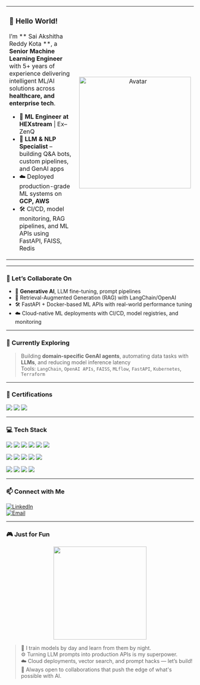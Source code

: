 <table>
  <tr>
    <td valign="top" width="65%">

### 👋 Hello World!

I’m ** Sai Akshitha Reddy Kota **, a **Senior Machine Learning Engineer** with 5+ years of experience delivering intelligent ML/AI solutions across **healthcare, and enterprise tech**.

- 💼 **ML Engineer at HEXstream** | Ex–ZenQ  
- 🧠 **LLM & NLP Specialist** – building Q&A bots, custom pipelines, and GenAI apps  
- ☁️ Deployed production-grade ML systems on **GCP, AWS**  
- 🛠️ CI/CD, model monitoring, RAG pipelines, and ML APIs using FastAPI, FAISS, Redis  

</td>
<td valign="middle" align="center" width="35%">
  <img src="https://avatars.githubusercontent.com/u/127275849?v=4" alt="Avatar" width="300"/>
</td>
</tr>
</table>

---

### 🚀 Let’s Collaborate On

- 🧠 **Generative AI**, LLM fine-tuning, prompt pipelines  
- 🤖 Retrieval-Augmented Generation (RAG) with LangChain/OpenAI  
- 🛠️ FastAPI + Docker-based ML APIs with real-world performance tuning  
- ☁️ Cloud-native ML deployments with CI/CD, model registries, and monitoring  

---

### 🧪 Currently Exploring

> Building **domain-specific GenAI agents**, automating data tasks with **LLMs**, and reducing model inference latency  
> Tools: `LangChain`, `OpenAI APIs`, `FAISS`, `MLflow`, `FastAPI`, `Kubernetes`, `Terraform`

---

### 📜 Certifications

<p align="left">
  <a href="#"><img src="https://img.shields.io/badge/LLM%20Applications-FF6F00?logo=OpenAI&logoColor=white&style=for-the-badge"/></a>
  <a href="#"><img src="https://img.shields.io/badge/MLOps–Vertex%20AI-4285F4?logo=googlecloud&logoColor=white&style=for-the-badge"/></a>
  <a href="#"><img src="https://img.shields.io/badge/AWS%20Machine%20Learning-232F3E?logo=amazonaws&logoColor=white&style=for-the-badge"/></a>
</p>

---

### 💻 Tech Stack

<p>
  <img src="https://img.shields.io/badge/Python-3670A0?style=flat-square&logo=python&logoColor=white"/>
  <img src="https://img.shields.io/badge/Transformers-FF6F00?style=flat-square&logo=huggingface&logoColor=white"/>
  <img src="https://img.shields.io/badge/FastAPI-005571?style=flat-square&logo=fastapi&logoColor=white"/>
  <img src="https://img.shields.io/badge/Redis-DC382D?style=flat-square&logo=redis&logoColor=white"/>
  <img src="https://img.shields.io/badge/FAISS-000000?style=flat-square&logo=vector&logoColor=white"/>
  <img src="https://img.shields.io/badge/OpenAI-412991?style=flat-square&logo=openai&logoColor=white"/>
</p>
<p>
  <img src="https://img.shields.io/badge/AWS-232F3E?style=flat-square&logo=amazonaws&logoColor=white"/>
  <img src="https://img.shields.io/badge/GCP-4285F4?style=flat-square&logo=googlecloud&logoColor=white"/>
  <img src="https://img.shields.io/badge/Azure-0078D4?style=flat-square&logo=microsoftazure&logoColor=white"/>
  <img src="https://img.shields.io/badge/Kubernetes-326CE5?style=flat-square&logo=kubernetes&logoColor=white"/>
  <img src="https://img.shields.io/badge/Terraform-7B42BC?style=flat-square&logo=terraform&logoColor=white"/>
</p>
<p>
  <img src="https://img.shields.io/badge/GitHub%20Actions-2088FF?style=flat-square&logo=githubactions&logoColor=white"/>
  <img src="https://img.shields.io/badge/Docker-2496ED?style=flat-square&logo=docker&logoColor=white"/>
  <img src="https://img.shields.io/badge/MLflow-003C5E?style=flat-square&logo=mlflow&logoColor=white"/>
  <img src="https://img.shields.io/badge/Prometheus-E6522C?style=flat-square&logo=prometheus&logoColor=white"/>
</p>

---

### 📫 Connect with Me

[![LinkedIn](https://img.shields.io/badge/LinkedIn-blue?logo=linkedin&style=flat-square)](https://www.linkedin.com/in/p-va/)  
[![Email](https://img.shields.io/badge/Email-D14836?logo=gmail&logoColor=white&style=flat-square)](mailto:your.email@example.com)

---

### 🎮 Just for Fun

<p align="center">
  <img src="https://media.giphy.com/media/1kkxWqT5nvLXupUTwK/giphy.gif" width="250" />
</p>

> 🧠 I train models by day and learn from them by night.  
> ⚙️ Turning LLM prompts into production APIs is my superpower.  
> ☁️ Cloud deployments, vector search, and prompt hacks — let’s build!  
> 🚀 Always open to collaborations that push the edge of what's possible with AI.


